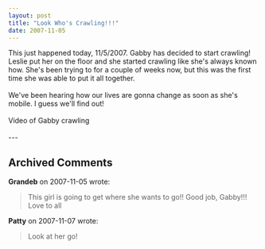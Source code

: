 ```yaml
---
layout: post
title: "Look Who's Crawling!!!"
date: 2007-11-05
---
```


<div>This just happened today, 11/5/2007. Gabby has decided to start crawling! Leslie put her on the floor and she started crawling like she's always known how. She's been trying to for a couple of weeks now, but this was the first time she was able to put it all together.</div>
<div> </div>
<div>We've been hearing how our lives are gonna change as soon as she's mobile. I guess we'll find out!</div>
<div> </div>
<div id="crawling">Video of Gabby crawling</div>
<br/>
<script type="text/javascript"> var so = new SWFObject("http://i170.photobucket.com/player.swf?file=http://vid170.photobucket.com/albums/u252/mjpalad/Surprise.flv", "crawling", "430", "389", "8", "#EDEBDA"); so.write("crawling"); </script>
---

## Archived Comments

**Grandeb** on 2007-11-05 wrote:

> This girl is going to get where she wants to go!!  Good job, Gabby!!!  Love to all

**Patty** on 2007-11-07 wrote:

> Look at her go!

